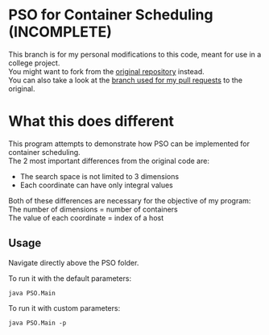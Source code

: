 # PSO for Container Scheduling (INCOMPLETE)
This branch is for my personal modifications to this code, meant for use in a college project. \
You might want to fork from the [original repository](https://github.com/LazoCoder/Particle-Swarm-Optimization) instead. \
You can also take a look at the [branch used for my pull requests](https://github.com/Senozoid/LazoCoder-PSO-fork/tree/changes) to the original.

# What this does different
This program attempts to demonstrate how PSO can be implemented for container scheduling. \
The 2 most important differences from the original code are:

* The search space is not limited to 3 dimensions
* Each coordinate can have only integral values

Both of these differences are necessary for the objective of my program: \
The number of dimensions = number of containers \
The value of each coordinate = index of a host

## Usage
Navigate directly above the PSO folder.

To run it with the default parameters:
```
java PSO.Main
```
To run it with custom parameters:
```
java PSO.Main -p
```
